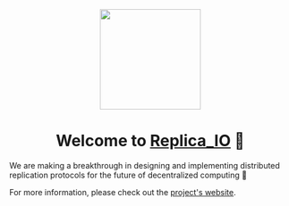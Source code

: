 <div align="center">
  <img src="https://replica-io.dev/img/logo.svg" width="180px">
  <h1>Welcome to <a href="https://replica-io.dev">Replica_IO</a> 🤗</h1>
</div>

We are making a breakthrough in designing and implementing distributed replication protocols for the future of decentralized computing 🚀 

For more information, please check out the [project's website](https://replica-io.dev). 
